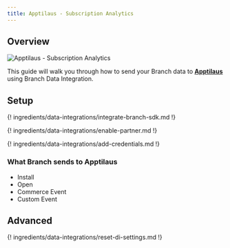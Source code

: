 ```yaml
---
title: Apptilaus - Subscription Analytics
---
```

## Overview

![Apptilaus - Subscription Analytics](https://cdn.branch.io/branch-assets/ad-partner-manager//apptilaus_logo-1562023417593.png)

This guide will walk you through how to send your Branch data to **[Apptilaus](https://apptilaus.com/)** using Branch Data Integration.



## Setup

{! ingredients/data-integrations/integrate-branch-sdk.md !}

{! ingredients/data-integrations/enable-partner.md !}

{! ingredients/data-integrations/add-credentials.md !}

### What Branch sends to Apptilaus

* Install
* Open
* Commerce Event
* Custom Event

## Advanced

{! ingredients/data-integrations/reset-di-settings.md !}
